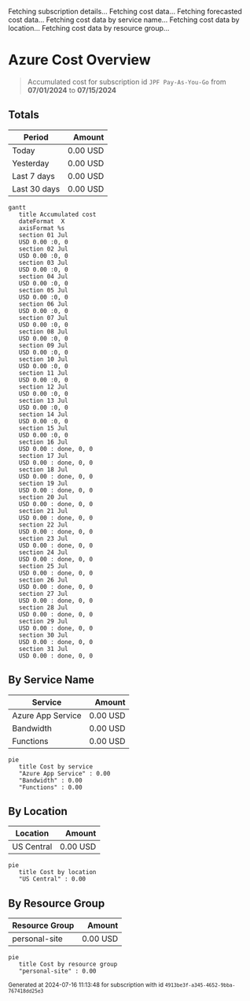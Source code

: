 Fetching subscription details...
Fetching cost data...
Fetching forecasted cost data...
Fetching cost data by service name...
Fetching cost data by location...
Fetching cost data by resource group...
# Azure Cost Overview

> Accumulated cost for subscription id `JPF Pay-As-You-Go` from **07/01/2024** to **07/15/2024**

## Totals

|Period|Amount|
|---|---:|
|Today|0.00 USD|
|Yesterday|0.00 USD|
|Last 7 days|0.00 USD|
|Last 30 days|0.00 USD|

```mermaid
gantt
   title Accumulated cost
   dateFormat  X
   axisFormat %s
   section 01 Jul
   USD 0.00 :0, 0
   section 02 Jul
   USD 0.00 :0, 0
   section 03 Jul
   USD 0.00 :0, 0
   section 04 Jul
   USD 0.00 :0, 0
   section 05 Jul
   USD 0.00 :0, 0
   section 06 Jul
   USD 0.00 :0, 0
   section 07 Jul
   USD 0.00 :0, 0
   section 08 Jul
   USD 0.00 :0, 0
   section 09 Jul
   USD 0.00 :0, 0
   section 10 Jul
   USD 0.00 :0, 0
   section 11 Jul
   USD 0.00 :0, 0
   section 12 Jul
   USD 0.00 :0, 0
   section 13 Jul
   USD 0.00 :0, 0
   section 14 Jul
   USD 0.00 :0, 0
   section 15 Jul
   USD 0.00 :0, 0
   section 16 Jul
   USD 0.00 : done, 0, 0
   section 17 Jul
   USD 0.00 : done, 0, 0
   section 18 Jul
   USD 0.00 : done, 0, 0
   section 19 Jul
   USD 0.00 : done, 0, 0
   section 20 Jul
   USD 0.00 : done, 0, 0
   section 21 Jul
   USD 0.00 : done, 0, 0
   section 22 Jul
   USD 0.00 : done, 0, 0
   section 23 Jul
   USD 0.00 : done, 0, 0
   section 24 Jul
   USD 0.00 : done, 0, 0
   section 25 Jul
   USD 0.00 : done, 0, 0
   section 26 Jul
   USD 0.00 : done, 0, 0
   section 27 Jul
   USD 0.00 : done, 0, 0
   section 28 Jul
   USD 0.00 : done, 0, 0
   section 29 Jul
   USD 0.00 : done, 0, 0
   section 30 Jul
   USD 0.00 : done, 0, 0
   section 31 Jul
   USD 0.00 : done, 0, 0
```

## By Service Name

|Service|Amount|
|---|---:|
|Azure App Service|0.00 USD|
|Bandwidth|0.00 USD|
|Functions|0.00 USD|

```mermaid
pie
   title Cost by service
   "Azure App Service" : 0.00
   "Bandwidth" : 0.00
   "Functions" : 0.00
```

## By Location

|Location|Amount|
|---|---:|
|US Central|0.00 USD|

```mermaid
pie
   title Cost by location
   "US Central" : 0.00
```

## By Resource Group

|Resource Group|Amount|
|---|---:|
|personal-site|0.00 USD|

```mermaid
pie
   title Cost by resource group
   "personal-site" : 0.00
```

<sup>Generated at 2024-07-16 11:13:48 for subscription with id `4913be3f-a345-4652-9bba-767418dd25e3`</sup>

